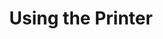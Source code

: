 ---
layout: default
title: Using the Printer
parent: Department Management
nav_order: 2
permalink: docs/department/printer-use
---